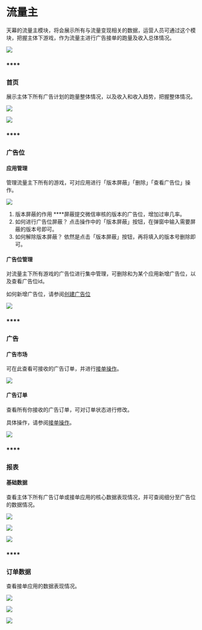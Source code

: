 # 流量主

天幕的流量主模块，将会展示所有与流量变现相关的数据，运营人员可通过这个模块，把握主体下游戏，作为流量主进行广告接单的跑量及收入总体情况。

![](https://cdn.nlark.com/yuque/0/2019/png/254569/1557233675764-05eb9af5-9345-4dc4-8558-b7232ab778d9.png?x-oss-process=image/resize,w_2000)

### \*\*\*\*

### **首页**

展示主体下所有广告计划的跑量整体情况，以及收入和收入趋势，把握整体情况。

![](https://cdn.nlark.com/yuque/0/2019/png/254569/1557233757455-8f3e77ad-1f34-4b2c-b413-c63c004e8d02.png?x-oss-process=image/resize,w_2000)

![](https://cdn.nlark.com/yuque/0/2019/png/254569/1557233819328-ce329f5a-56c0-479e-8175-1ee5b73de914.png?x-oss-process=image/resize,w_2000)

### \*\*\*\*

### **广告位**

#### **应用管理**

管理流量主下所有的游戏，可对应用进行「版本屏蔽」「删除」「查看广告位」操作。

![](https://cdn.nlark.com/yuque/0/2019/png/254569/1557233928801-7db2605e-25a1-401b-842a-ad5e2dfa04f7.png?x-oss-process=image/resize,w_2000)

1. 版本屏蔽的作用 ****屏蔽提交微信审核的版本的广告位，增加过审几率。 
2. 如何进行广告位屏蔽？ 点击操作中的「版本屏蔽」按钮，在弹窗中输入需要屏蔽的版本号即可。 
3. 如何解除版本屏蔽？ 依然是点击「版本屏蔽」按钮，再将填入的版本号删除即可。 

#### **广告位管理**

对流量主下所有游戏的广告位进行集中管理，可删除和为某个应用新增广告位，以及查看广告位id。

如何新增广告位，请参阅[创建广告位](https://www.yuque.com/eqrk37/gk0pcl/cwqp9o)

![](https://cdn.nlark.com/yuque/0/2019/png/254569/1557234287767-0fc86274-f345-43a5-849f-685e0ca270e9.png?x-oss-process=image/resize,w_2000)

### \*\*\*\*

### **广告**

#### **广告市场**

可在此查看可接收的广告订单，并进行[接单操作](https://www.yuque.com/eqrk37/gk0pcl/oz23ro)。

![](https://cdn.nlark.com/yuque/0/2019/png/254569/1557234457248-110d635c-a517-4ea8-be6a-fb3d90a5bc8c.png?x-oss-process=image/resize,w_2000)

#### **广告订单**

查看所有你接收的广告订单，可对订单状态进行修改。

具体操作，请参阅[接单操作](https://www.yuque.com/eqrk37/gk0pcl/oz23ro)。

![](https://cdn.nlark.com/yuque/0/2019/png/254569/1557234842287-533d6efd-b73b-42c5-94df-5b573ca07f9c.png?x-oss-process=image/resize,w_2000)

### \*\*\*\*

### **报表**

#### **基础数据**

查看主体下所有广告订单或接单应用的核心数据表现情况，并可查阅细分至广告位的数据情况。

![](https://cdn.nlark.com/yuque/0/2019/png/254569/1557234943307-92615975-22a6-4626-9e5c-1ebcc2a5514e.png?x-oss-process=image/resize,w_2000)

![](https://cdn.nlark.com/yuque/0/2019/png/254569/1557234980995-f841a313-755d-4424-8489-14393eb6722d.png?x-oss-process=image/resize,w_2000)

![](https://cdn.nlark.com/yuque/0/2019/png/254569/1557235010221-d7999f7a-d9df-48b5-a7bc-fdf58e68e106.png?x-oss-process=image/resize,w_2000)

### \*\*\*\*

### **订单数据**

查看接单应用的数据表现情况。

![](https://cdn.nlark.com/yuque/0/2019/png/254569/1557235107591-9056e131-c819-41c1-8f04-615fc2284c83.png?x-oss-process=image/resize,w_2000)

![](https://cdn.nlark.com/yuque/0/2019/png/254569/1557235132977-8a301987-919e-4edd-9473-0ed47cf00a84.png?x-oss-process=image/resize,w_2000)

![](https://cdn.nlark.com/yuque/0/2019/png/254569/1557235174267-93004bb9-2d18-4f64-949b-3ce07927b0aa.png?x-oss-process=image/resize,w_2000)



